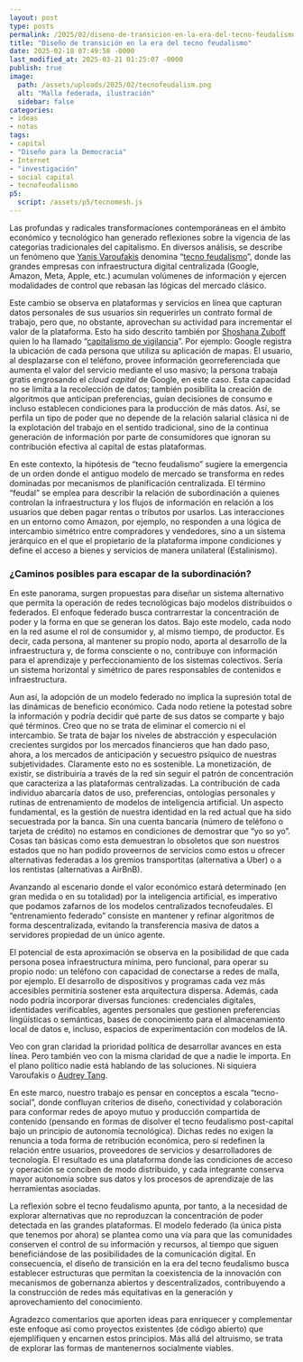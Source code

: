 ```yaml
---
layout: post
type: posts
permalink: /2025/02/diseno-de-transicion-en-la-era-del-tecno-feudalismo/
title: "Diseño de transición en la era del tecno feudalismo"
date: 2025-02-18 07:49:58 -0000
last_modified_at: 2025-03-21 01:25:07 -0000
publish: true
image:
  path: /assets/uploads/2025/02/tecnofeudalism.png
  alt: "Malla federada, ilustración"
  sidebar: false
categories:
- ideas
- notas
tags:
- capital
- "Diseño para la Democracia"
- Internet
- "investigación"
- social capital
- tecnofeudalismo
p5:
  script: /assets/p5/tecnomesh.js
---
```

Las profundas y radicales transformaciones contemporáneas en el ámbito económico y tecnológico han generado reflexiones sobre la vigencia de las categorías tradicionales del capitalismo. En diversos análisis, se describe un fenómeno que [Yanis Varoufakis](https://bsky.app/profile/yanisvaroufakis.bsky.social) denomina “[tecno feudalismo](https://www.yanisvaroufakis.eu/2025/02/08/technofeudalism-what-killed-capitalism-on-the-chris-hedges-report/)”, donde las grandes empresas con infraestructura digital centralizada (Google, Amazon, Meta, Apple, etc.) acumulan volúmenes de información y ejercen modalidades de control que rebasan las lógicas del mercado clásico.

Este cambio se observa en plataformas y servicios en línea que capturan datos personales de sus usuarios sin requerirles un contrato formal de trabajo, pero que, no obstante, aprovechan su actividad para incrementar el valor de la plataforma. Esto ha sido descrito también por [Shoshana Zuboff](https://en.wikipedia.org/wiki/Shoshana_Zuboff) quien lo ha llamado “[capitalismo de vigilancia](https://es.wikipedia.org/wiki/Capitalismo_de_vigilancia)”. Por ejemplo: Google registra la ubicación de cada persona que utiliza su aplicación de mapas. El usuario, al desplazarse con el teléfono, provee información georreferenciada que aumenta el valor del servicio mediante el uso masivo; la persona trabaja gratis engrosando el _cloud capital_ de Google, en este caso. Esta capacidad no se limita a la recolección de datos; también posibilita la creación de algoritmos que anticipan preferencias, guían decisiones de consumo e incluso establecen condiciones para la producción de más datos. Así, se perfila un tipo de poder que no depende de la relación salarial clásica ni de la explotación del trabajo en el sentido tradicional, sino de la continua generación de información por parte de consumidores que ignoran su contribución efectiva al capital de estas plataformas.

En este contexto, la hipótesis de “tecno feudalismo” sugiere la emergencia de un orden donde el antiguo modelo de mercado se transforma en redes dominadas por mecanismos de planificación centralizada. El término “feudal” se emplea para describir la relación de subordinación a quienes controlan la infraestructura y los flujos de información en relación a los usuarios que deben pagar rentas o tributos por usarlos. Las interacciones en un entorno como Amazon, por ejemplo, no responden a una lógica de intercambio simétrico entre compradores y vendedores, sino a un sistema jerárquico en el que el propietario de la plataforma impone condiciones y define el acceso a bienes y servicios de manera unilateral (Estalinismo).

### ¿Caminos posibles para escapar de la subordinación?

En este panorama, surgen propuestas para diseñar un sistema alternativo que permita la operación de redes tecnológicas bajo modelos distribuidos o federados. El enfoque federado busca contrarrestar la concentración de poder y la forma en que se generan los datos. Bajo este modelo, cada nodo en la red asume el rol de consumidor y, al mismo tiempo, de productor. Es decir, cada persona, al mantener su propio nodo, aporta al desarrollo de la infraestructura y, de forma consciente o no, contribuye con información para el aprendizaje y perfeccionamiento de los sistemas colectivos. Sería un sistema horizontal y simétrico de pares responsables de contenidos e infraestructura.

Aun así, la adopción de un modelo federado no implica la supresión total de las dinámicas de beneficio económico. Cada nodo retiene la potestad sobre la información y podría decidir qué parte de sus datos se comparte y bajo qué términos. Creo que no se trata de eliminar el comercio ni el intercambio. Se trata de bajar los niveles de abstracción y especulación crecientes surgidos por los mercados financieros que han dado paso, ahora, a los mercados de anticipación y secuestro psíquico de nuestras subjetividades. Claramente esto no es sostenible. La monetización, de existir, se distribuiría a través de la red sin seguir el patrón de concentración que caracteriza a las plataformas centralizadas. La contribución de cada individuo abarcaría datos de uso, preferencias, ontologías personales y rutinas de entrenamiento de modelos de inteligencia artificial. Un aspecto fundamental, es la gestión de nuestra identidad en la red actual que ha sido secuestrada por la banca. Sin una cuenta bancaria (número de teléfono o tarjeta de crédito) no estamos en condiciones de demostrar que “yo so yo”. Cosas tan básicas como esta demuestran lo obsoletos que son nuestros estados que no han podido proveernos de servicios como estos u ofrecer alternativas federadas a los gremios transportitas (alternativa a Uber) o a los rentistas (alternativas a AirBnB).

Avanzando al escenario donde el valor económico estará determinado (en gran medida o en su totalidad) por la inteligencia artificial, es imperativo que podamos zafarnos de los modelos centralizados tecnofeudales. El “entrenamiento federado” consiste en mantener y refinar algoritmos de forma descentralizada, evitando la transferencia masiva de datos a servidores propiedad de un único agente.

El potencial de esta aproximación se observa en la posibilidad de que cada persona posea infraestructura mínima, pero funcional, para operar su propio nodo: un teléfono con capacidad de conectarse a redes de malla, por ejemplo. El desarrollo de dispositivos y programas cada vez más accesibles permitiría sostener esta arquitectura dispersa. Además, cada nodo podría incorporar diversas funciones: credenciales digitales, identidades verificables, agentes personales que gestionen preferencias lingüísticas o semánticas, bases de conocimiento para el almacenamiento local de datos e, incluso, espacios de experimentación con modelos de IA.

Veo con gran claridad la prioridad política de desarrollar avances en esta línea. Pero también veo con la misma claridad de que a nadie le importa. En el plano político nadie está hablando de las soluciones. Ni siquiera Varoufakis o [Audrey Tang](https://es.wikipedia.org/wiki/Audrey_Tang).

En este marco, nuestro trabajo es pensar en conceptos a escala “tecno-social”, donde confluyan criterios de diseño, conectividad y colaboración para conformar redes de apoyo mutuo y producción compartida de contenido (pensando en formas de disolver el tecno feudalismo post-capital bajo un principio de autonomía tecnológica). Dichas redes no exigen la renuncia a toda forma de retribución económica, pero sí redefinen la relación entre usuarios, proveedores de servicios y desarrolladores de tecnología. El resultado es una plataforma donde las condiciones de acceso y operación se conciben de modo distribuido, y cada integrante conserva mayor autonomía sobre sus datos y los procesos de aprendizaje de las herramientas asociadas.

La reflexión sobre el tecno feudalismo apunta, por tanto, a la necesidad de explorar alternativas que no reproduzcan la concentración de poder detectada en las grandes plataformas. El modelo federado (la única pista que tenemos por ahora) se plantea como una vía para que las comunidades conserven el control de su información y recursos, al tiempo que siguen beneficiándose de las posibilidades de la comunicación digital. En consecuencia, el diseño de transición en la era del tecno feudalismo busca establecer estructuras que permitan la coexistencia de la innovación con mecanismos de gobernanza abiertos y descentralizados, contribuyendo a la construcción de redes más equitativas en la generación y aprovechamiento del conocimiento.

Agradezco comentarios que aporten ideas para enriquecer y complementar este enfoque así como proyectos existentes (de código abierto) que ejemplifiquen y encarnen estos principios. Más allá del altruismo, se trata de explorar las formas de mantenernos socialmente viables.

